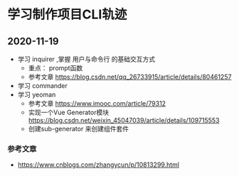 # 学习制作项目CLI轨迹

## 2020-11-19
- 学习 inquirer ,掌握 用户与命令行 的基础交互方式
  * 重点： prompt函数
  * 参考文章 https://blog.csdn.net/qq_26733915/article/details/80461257
- 学习 commander
- 学习 yeoman  
  * 参考文章 https://www.imooc.com/article/79312
  * 实现一个Vue Generator模块 https://blog.csdn.net/weixin_45047039/article/details/109715553
  * 创建sub-generator 来创建组件套件


### 参考文章
- https://www.cnblogs.com/zhangycun/p/10813299.html